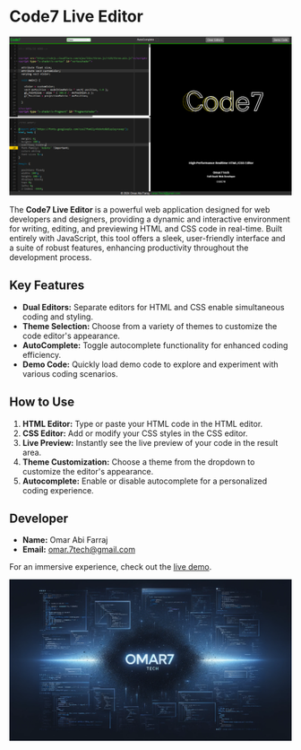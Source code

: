 # Code7 Live Editor

![Code7 Screenshot](https://github.com/Omar7tech/screenshots/blob/main/Code7.PNG)

The **Code7 Live Editor** is a powerful web application designed for web developers and designers, providing a dynamic and interactive environment for writing, editing, and previewing HTML and CSS code in real-time. Built entirely with JavaScript, this tool offers a sleek, user-friendly interface and a suite of robust features, enhancing productivity throughout the development process.

## Key Features

- **Dual Editors:** Separate editors for HTML and CSS enable simultaneous coding and styling.
- **Theme Selection:** Choose from a variety of themes to customize the code editor's appearance.
- **AutoComplete:** Toggle autocomplete functionality for enhanced coding efficiency.
- **Demo Code:** Quickly load demo code to explore and experiment with various coding scenarios.

## How to Use

1. **HTML Editor:** Type or paste your HTML code in the HTML editor.
2. **CSS Editor:** Add or modify your CSS styles in the CSS editor.
3. **Live Preview:** Instantly see the live preview of your code in the result area.
4. **Theme Customization:** Choose a theme from the dropdown to customize the editor's appearance.
5. **Autocomplete:** Enable or disable autocomplete for a personalized coding experience.



## Developer

- **Name:** Omar Abi Farraj
- **Email:** omar.7tech@gmail.com

For an immersive experience, check out the [live demo](https://code7-v2.netlify.app/).

![Image Description](https://github.com/Omar7tech/screenshots/blob/main/omar7tech_img.png)
